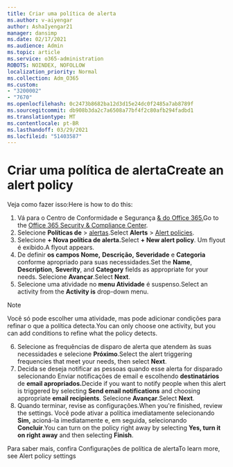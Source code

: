 ```yaml
---
title: Criar uma política de alerta
ms.author: v-aiyengar
author: AshaIyengar21
manager: dansimp
ms.date: 02/17/2021
ms.audience: Admin
ms.topic: article
ms.service: o365-administration
ROBOTS: NOINDEX, NOFOLLOW
localization_priority: Normal
ms.collection: Adm_O365
ms.custom:
- "3200002"
- "7670"
ms.openlocfilehash: 0c2473b8682ba12d3d15e24dc0f2485a7ab8789f
ms.sourcegitcommit: db908b3da2c7a6508a77bf4f2c80afb294fadbd1
ms.translationtype: MT
ms.contentlocale: pt-BR
ms.lasthandoff: 03/29/2021
ms.locfileid: "51403587"
---
```

# <a name="create-an-alert-policy"></a><span data-ttu-id="9e602-102">Criar uma política de alerta</span><span class="sxs-lookup"><span data-stu-id="9e602-102">Create an alert policy</span></span>

<span data-ttu-id="9e602-103">Veja como fazer isso:</span><span class="sxs-lookup"><span data-stu-id="9e602-103">Here is how to do this:</span></span>

1. <span data-ttu-id="9e602-104">Vá para o Centro de Conformidade e Segurança [& do Office 365.](https://go.microsoft.com/fwlink/p/?linkid=2077143)</span><span class="sxs-lookup"><span data-stu-id="9e602-104">Go to the [Office 365 Security & Compliance Center](https://go.microsoft.com/fwlink/p/?linkid=2077143).</span></span>
1. <span data-ttu-id="9e602-105">Selecione **Políticas de**  >  [alertas](https://go.microsoft.com/fwlink/?linkid=2103208).</span><span class="sxs-lookup"><span data-stu-id="9e602-105">Select **Alerts** > [Alert policies](https://go.microsoft.com/fwlink/?linkid=2103208).</span></span>
1. <span data-ttu-id="9e602-106">Selecione **+ Nova política de alerta.**</span><span class="sxs-lookup"><span data-stu-id="9e602-106">Select **+ New alert policy**.</span></span> <span data-ttu-id="9e602-107">Um flyout é exibido.</span><span class="sxs-lookup"><span data-stu-id="9e602-107">A flyout appears.</span></span>
1. <span data-ttu-id="9e602-108">De definir **os campos Nome,** **Descrição,** **Severidade** e **Categoria** conforme apropriado para suas necessidades.</span><span class="sxs-lookup"><span data-stu-id="9e602-108">Set the **Name**, **Description**, **Severity**, and **Category** fields as appropriate for your needs.</span></span> <span data-ttu-id="9e602-109">Selecione **Avançar**.</span><span class="sxs-lookup"><span data-stu-id="9e602-109">Select **Next**.</span></span>
1. <span data-ttu-id="9e602-110">Selecione uma atividade no **menu Atividade** é suspenso.</span><span class="sxs-lookup"><span data-stu-id="9e602-110">Select an activity from the **Activity is** drop-down menu.</span></span>
> [!NOTE]
>  <span data-ttu-id="9e602-111">Você só pode escolher uma atividade, mas pode adicionar condições para refinar o que a política detecta.</span><span class="sxs-lookup"><span data-stu-id="9e602-111">You can only choose one activity, but you can add conditions to refine what the policy detects.</span></span>
6. <span data-ttu-id="9e602-112">Selecione as frequências de disparo de alerta que atendem às suas necessidades e selecione **Próximo**.</span><span class="sxs-lookup"><span data-stu-id="9e602-112">Select the alert triggering frequencies that meet your needs, then select **Next**.</span></span>
7. <span data-ttu-id="9e602-113">Decida se deseja notificar as pessoas quando esse alerta for disparado selecionando Enviar notificações de email e escolhendo **destinatários** de **email apropriados.**</span><span class="sxs-lookup"><span data-stu-id="9e602-113">Decide if you want to notify people when this alert is triggered by selecting **Send email notifications** and choosing appropriate **email recipients**.</span></span> <span data-ttu-id="9e602-114">Selecione **Avançar**.</span><span class="sxs-lookup"><span data-stu-id="9e602-114">Select **Next**.</span></span>
8. <span data-ttu-id="9e602-115">Quando terminar, revise as configurações.</span><span class="sxs-lookup"><span data-stu-id="9e602-115">When you're finished, review the settings.</span></span> <span data-ttu-id="9e602-116">Você pode ativar a política imediatamente selecionando **Sim,** acioná-la imediatamente e, em seguida, selecionando **Concluir**.</span><span class="sxs-lookup"><span data-stu-id="9e602-116">You can turn on the policy right away by selecting **Yes, turn it on right away** and then selecting **Finish**.</span></span>

<span data-ttu-id="9e602-117">Para saber mais, confira Configurações de política de alerta</span><span class="sxs-lookup"><span data-stu-id="9e602-117">To learn more, see Alert policy settings</span></span>

